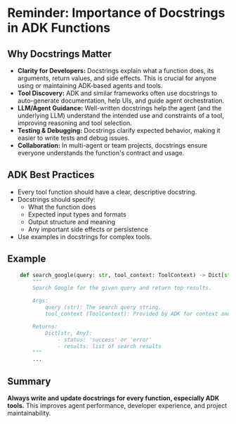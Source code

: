 # Reminder: Importance of Docstrings in ADK Functions

## Why Docstrings Matter
- **Clarity for Developers:** Docstrings explain what a function does, its arguments, return values, and side effects. This is crucial for anyone using or maintaining ADK-based agents and tools.
- **Tool Discovery:** ADK and similar frameworks often use docstrings to auto-generate documentation, help UIs, and guide agent orchestration.
- **LLM/Agent Guidance:** Well-written docstrings help the agent (and the underlying LLM) understand the intended use and constraints of a tool, improving reasoning and tool selection.
- **Testing & Debugging:** Docstrings clarify expected behavior, making it easier to write tests and debug issues.
- **Collaboration:** In multi-agent or team projects, docstrings ensure everyone understands the function's contract and usage.

## ADK Best Practices
- Every tool function should have a clear, descriptive docstring.
- Docstrings should specify:
  - What the function does
  - Expected input types and formats
  - Output structure and meaning
  - Any important side effects or persistence
- Use examples in docstrings for complex tools.

## Example
```python
    def search_google(query: str, tool_context: ToolContext) -> Dict[str, Any]:
        """
        Search Google for the given query and return top results.

        Args:
            query (str): The search query string.
            tool_context (ToolContext): Provided by ADK for context and persistence.

        Returns:
            Dict[str, Any]:
                - status: 'success' or 'error'
                - results: list of search results
        """
        ...
```

## Summary
**Always write and update docstrings for every function, especially ADK tools.**
This improves agent performance, developer experience, and project maintainability.
